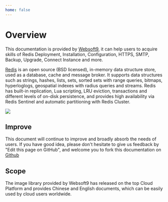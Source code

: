 ```yaml
---
home: false
---
```


# Overview

This documentation is provided by [Websoft9](https://www.websoft9.com/), it can help users to acquire skills of Redis Deployment, Installation, Configuration, HTTPS, SMTP, Backup, Upgrade, Connect Instance and more.

[Redis](https://redis.io/) is an open source (BSD licensed), in-memory data structure store, used as a database, cache and message broker. It supports data structures such as strings, hashes, lists, sets, sorted sets with range queries, bitmaps, hyperloglogs, geospatial indexes with radius queries and streams. Redis has built-in replication, Lua scripting, LRU eviction, transactions and different levels of on-disk persistence, and provides high availability via Redis Sentinel and automatic partitioning with Redis Cluster.  

![](https://libs.websoft9.com/Websoft9/DocsPicture/zh/redis-gui-websoft9.png)

## Improve

This document will continue to improve and broadly absorb the needs of users. If you have good idea, please don't hesitate to give us feedback by "Edit this page on GitHub", and welcome you to fork this documentation on [Github](https://github.com/Websoft9/ansible-redis)

## Scope

The image library provided by Websoft9 has released on the top Cloud Platform and provides Chinese and English documents, which can be easily used by cloud users worldwide.  
